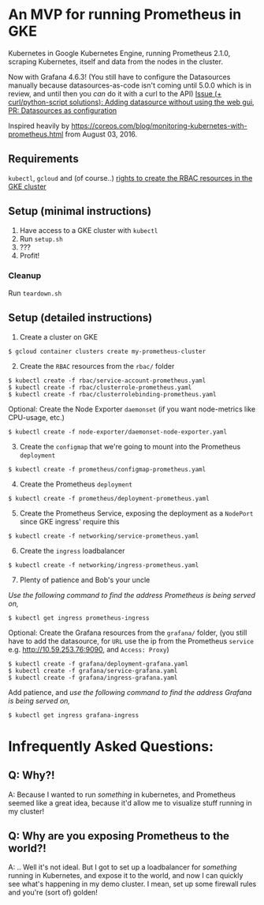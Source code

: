 # An MVP for running Prometheus in GKE

Kubernetes in Google Kubernetes Engine, running Prometheus 2.1.0, scraping Kubernetes, itself and data from the nodes in the cluster.

Now with Grafana 4.6.3! (You still have to configure the Datasources manually because datasources-as-code isn't coming until 5.0.0 which is in review, and until then you _can_ do it with a curl to the API)
[Issue (+ curl/python-script solutions): Adding datasource without using the web gui](https://github.com/grafana/grafana/issues/1789), [PR: Datasources as configuration](https://github.com/grafana/grafana/pull/9504)

Inspired heavily by https://coreos.com/blog/monitoring-kubernetes-with-prometheus.html from August 03, 2016.

## Requirements

`kubectl`, `gcloud` and (of course..) [rights to create the RBAC resources in the GKE cluster](https://coreos.com/operators/prometheus/docs/latest/troubleshooting.html)

## Setup (minimal instructions)

1. Have access to a GKE cluster with `kubectl`
2. Run `setup.sh`
3. ???
4. Profit!

### Cleanup

Run `teardown.sh`

## Setup (detailed instructions)

1. Create a cluster on GKE
```
$ gcloud container clusters create my-prometheus-cluster
```

2. Create the `RBAC` resources from the `rbac/` folder
```
$ kubectl create -f rbac/service-account-prometheus.yaml
$ kubectl create -f rbac/clusterrole-prometheus.yaml
$ kubectl create -f rbac/clusterrolebinding-prometheus.yaml
```

Optional: Create the Node Exporter `daemonset` (if you want node-metrics like CPU-usage, etc.)
```
$ kubectl create -f node-exporter/daemonset-node-exporter.yaml
```

3. Create the `configmap` that we're going to mount into the Prometheus `deployment`
```
$ kubectl create -f prometheus/configmap-prometheus.yaml
```

4. Create the Prometheus `deployment`
```
$ kubectl create -f prometheus/deployment-prometheus.yaml
```

5. Create the Prometheus Service, exposing the deployment as a `NodePort` since GKE ingress' require this
```
$ kubectl create -f networking/service-prometheus.yaml
```

6. Create the `ingress` loadbalancer
```
$ kubectl create -f networking/ingress-prometheus.yaml
```

7. Plenty of patience and Bob's your uncle

_Use the following command to find the address Prometheus is being served on,_
```
$ kubectl get ingress prometheus-ingress
```

Optional: Create the Grafana resources from the `grafana/` folder, (you still have to add the datasource, for `URL` use the ip from the Prometheus `service` e.g. http://10.59.253.76:9090, and `Access: Proxy`)
```
$ kubectl create -f grafana/deployment-grafana.yaml
$ kubectl create -f grafana/service-grafana.yaml
$ kubectl create -f grafana/ingress-grafana.yaml
```

Add patience, and _use the following command to find the address Grafana is being served on,_
```
$ kubectl get ingress grafana-ingress
```

# Infrequently Asked Questions:

## Q: Why?!
A: Because I wanted to run _something_ in kubernetes, and Prometheus seemed like a great idea, because it'd allow me to visualize stuff running in my cluster!

## Q: Why are you exposing Prometheus to the world?!
A: .. Well it's not ideal. But I got to set up a loadbalancer for _something_ running in Kubernetes, and expose it to the world, and now I can quickly see what's happening in my demo cluster. I mean, set up some firewall rules and you're (sort of) golden!
